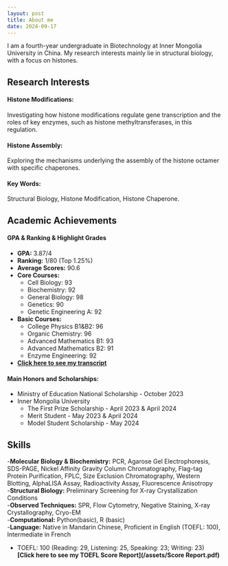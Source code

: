 ```yaml
---
layout: post
title: About me
date: 2024-09-17
---
```

 

I am a fourth-year undergraduate in Biotechnology at Inner Mongolia University in China. My research interests mainly lie in structural biology, with a focus on histones.

## Research Interests

#### **Histone Modifications:**
Investigating how histone modifications regulate gene transcription and the roles of key enzymes, such as histone methyltransferases, in this regulation.

#### **Histone Assembly:**
Exploring the mechanisms underlying the assembly of the histone octamer with specific chaperones.

#### **Key Words:**
Structural Biology, Histone Modification, Histone Chaperone.

## Academic Achievements

#### **GPA & Ranking & Highlight Grades**

- **GPA:** 3.87/4
- **Ranking:** 1/80 (Top 1.25%)
- **Average Scores:** 90.6
- **Core Courses:**
  - Cell Biology: 93
  - Biochemistry: 92
  - General Biology: 98
  - Genetics: 90
  - Genetic Engineering A: 92
- **Basic Courses:**
  - College Physics B1&B2: 96
  - Organic Chemistry: 96
  - Advanced Mathematics B1: 93
  - Advanced Mathematics B2: 91
  - Enzyme Engineering: 92
- **[Click here to see my transcript](/assets/Transcript.pdf)**

#### **Main Honors and Scholarships:**

- Ministry of Education National Scholarship - October 2023
- Inner Mongolia University
  - The First Prize Scholarship - April 2023 & April 2024
  - Merit Student - May 2023 & April 2024
  - Model Student Scholarship - May 2024 

## Skills
-**Molecular Biology & Biochemistry:** PCR, Agarose Gel Electrophoresis, SDS-PAGE, Nickel Affinity Gravity Column Chromatography, Flag-tag Protein Purification, FPLC, Size Exclusion Chromatography, Western Blotting, AlphaLISA Assay, Radioactivity Assay, Fluorescence Anisotropy<br>
-**Structural Biology:** Preliminary Screening for X-ray Crystallization Conditions<br>
-**Observed Techniques:** SPR, Flow Cytometry, Negative Staining, X-ray Crystallography, Cryo-EM<br>
-**Computational:** Python(basic), R (basic)<br>
-**Language:** Native in Mandarin Chinese, Proficient in English (TOEFL: 100), Intermediate in French<br>
- TOEFL: 100 (Reading: 29, Listening: 25, Speaking: 23; Writing: 23)<br>
    **[Click here to see my TOEFL Score Report](/assets/Score Report.pdf)**
